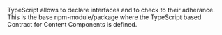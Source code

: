 TypeScript allows to declare interfaces and to check to their adherance. This is the base npm-module/package where the TypeScript based Contract for Content Components is defined.